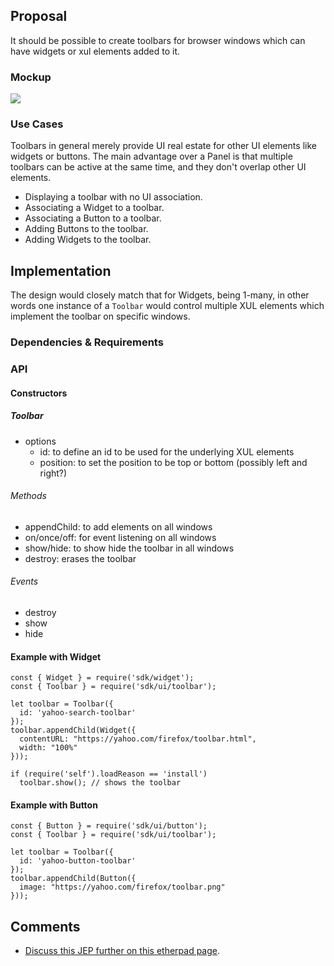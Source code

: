 ## Proposal

It should be possible to create toolbars for browser windows 
which can have widgets or xul elements added to it.

### Mockup

<img src="http://people.mozilla.com/~shorlander/files/addons-in-toolbar-i01/images/04.png">

### Use Cases

Toolbars in general merely provide UI real estate for other UI 
elements like widgets or buttons.  The main advantage over a 
Panel is that multiple toolbars can be active at the same time, 
and they don't overlap other UI elements.

* Displaying a toolbar with no UI association.
* Associating a Widget to a toolbar.
* Associating a Button to a toolbar.
* Adding Buttons to the toolbar.
* Adding Widgets to the toolbar.

## Implementation

The design would closely match that for Widgets, being 1-many, 
in other words one instance of a `Toolbar` would control 
multiple XUL elements which implement the toolbar on specific 
windows.

### Dependencies & Requirements 

### API

#### Constructors

##### Toolbar

* options
  * id: to define an id to be used for the underlying XUL
	  elements
  * position: to set the position to be top or bottom (possibly
 		left and right?)

###### Methods

* appendChild: to add elements on all windows
* on/once/off: for event listening on all windows
* show/hide: to show hide the toolbar in all windows
* destroy: erases the toolbar

###### Events

* destroy
* show
* hide

#### Example with Widget

    const { Widget } = require('sdk/widget');
    const { Toolbar } = require('sdk/ui/toolbar');

    let toolbar = Toolbar({
      id: 'yahoo-search-toolbar'
    });
    toolbar.appendChild(Widget({
      contentURL: "https://yahoo.com/firefox/toolbar.html",
      width: "100%"
    }));

    if (require('self').loadReason == 'install')
      toolbar.show(); // shows the toolbar


#### Example with Button

    const { Button } = require('sdk/ui/button');
    const { Toolbar } = require('sdk/ui/toolbar');

    let toolbar = Toolbar({
      id: 'yahoo-button-toolbar'
    });
    toolbar.appendChild(Button({
      image: "https://yahoo.com/firefox/toolbar.png"
    }));

## Comments

* [Discuss this JEP further on this etherpad page](https://etherpad.mozilla.org/jetpack-toolbar).